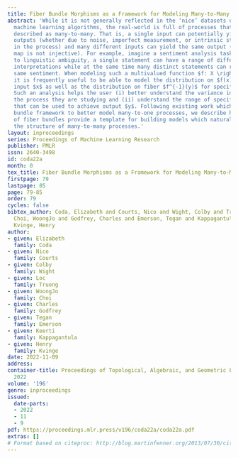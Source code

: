 ```yaml
---
title: Fiber Bundle Morphisms as a Framework for Modeling Many-to-Many Maps
abstract: 'While it is not generally reflected in the ‘nice’ datasets used for benchmarking
  machine learning algorithms, the real-world is full of processes that would be best
  described as many-to-many. That is, a single input can potentially yield many different
  outputs (whether due to noise, imperfect measurement, or intrinsic stochasticity
  in the process) and many different inputs can yield the same output (that is, the
  map is not injective). For example, imagine a sentiment analysis task where, due
  to linguistic ambiguity, a single statement can have a range of different sentiment
  interpretations while at the same time many distinct statements can represent the
  same sentiment. When modeling such a multivalued function $f: X \rightarrow Y$,
  it is frequently useful to be able to model the distribution on $f(x)$ for specific
  input $x$ as well as the distribution on fiber $f^{-1}(y)$ for specific output $y$.
  Such an analysis helps the user (i) better understand the variance intrinsic to
  the process they are studying and (ii) understand the range of specific input $x$
  that can be used to achieve output $y$. Following existing work which used a fiber
  bundle framework to better model many-to-one processes, we describe how morphisms
  of fiber bundles provide a template for building models which naturally capture
  the structure of many-to-many processes.'
layout: inproceedings
series: Proceedings of Machine Learning Research
publisher: PMLR
issn: 2640-3498
id: coda22a
month: 0
tex_title: Fiber Bundle Morphisms as a Framework for Modeling Many-to-Many Maps
firstpage: 79
lastpage: 85
page: 79-85
order: 79
cycles: false
bibtex_author: Coda, Elizabeth and Courts, Nico and Wight, Colby and Truong, Loc and
  Choi, WoongJo and Godfrey, Charles and Emerson, Tegan and Kappagantula, Keerti and
  Kvinge, Henry
author:
- given: Elizabeth
  family: Coda
- given: Nico
  family: Courts
- given: Colby
  family: Wight
- given: Loc
  family: Truong
- given: WoongJo
  family: Choi
- given: Charles
  family: Godfrey
- given: Tegan
  family: Emerson
- given: Keerti
  family: Kappagantula
- given: Henry
  family: Kvinge
date: 2022-11-09
address:
container-title: Proceedings of Topological, Algebraic, and Geometric Learning Workshops
  2022
volume: '196'
genre: inproceedings
issued:
  date-parts:
  - 2022
  - 11
  - 9
pdf: https://proceedings.mlr.press/v196/coda22a/coda22a.pdf
extras: []
# Format based on citeproc: http://blog.martinfenner.org/2013/07/30/citeproc-yaml-for-bibliographies/
---
```

